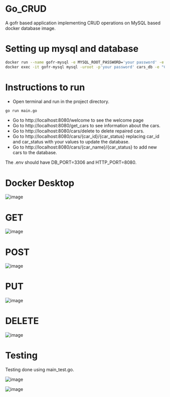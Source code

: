 # Go_CRUD
A gofr based application implementing CRUD operations on MySQL based docker database image.

# Setting up mysql and database
```sh
docker run --name gofr-mysql -e MYSQL_ROOT_PASSWORD='your password' -e MYSQL_DATABASE=cars_db -p 3306:3306 -d mysql:8.0.30
docker exec -it gofr-mysql mysql -uroot -p'your password' cars_db -e "CREATE TABLE cars (id INT AUTO_INCREMENT PRIMARY KEY, car_name VARCHAR(255) NOT NULL,status VARCHAR(255) NOT NULL);"
```

# Instructions to run
* Open terminal and run in the project directory.

```sh
go run main.go 
```

* Go to http://localhost:8080/welcome to see the welcome page <br />
* Go to http://localhost:8080/get_cars to see information about the cars.<br />
* Go to http://localhost:8080/cars/delete to delete repaired cars.<br />
* Go to http://localhost:8080/cars/{car_id}/{car_status} replacing car_id and car_status with your values to update the database.<br />
* Go to http://localhost:8080/cars/{car_name}/{car_status} to add new cars to the database.<br />

The .env should have DB_PORT=3306 and HTTP_PORT=8080.

# Docker Desktop  
![image](https://github.com/RinzlerN26/Go_CRUD/assets/74294802/3d09e085-2979-46b4-9777-5e32de717219)

# GET
![image](https://github.com/RinzlerN26/Go_CRUD/assets/74294802/6f1531a7-e223-486a-ae02-0258941a22c1)

# POST 
![image](https://github.com/RinzlerN26/Go_CRUD/assets/74294802/7fa77d45-3c55-4c6a-bbb6-840ce849b534)

# PUT 
![image](https://github.com/RinzlerN26/Go_CRUD/assets/74294802/d2750172-c017-45e0-996a-b224a3aec02e)

# DELETE 
![image](https://github.com/RinzlerN26/Go_CRUD/assets/74294802/d78329e9-90b6-4ac8-bab2-d169879278c9)

# Testing

Testing done using main_test.go.

![image](https://github.com/RinzlerN26/Go_CRUD/assets/74294802/ae25a296-c493-45d6-9e0d-ecf94a89ef92)

![image](https://github.com/RinzlerN26/Go_CRUD/assets/74294802/d4bdf40e-21ad-42e1-b0bc-5394ab158e71)








